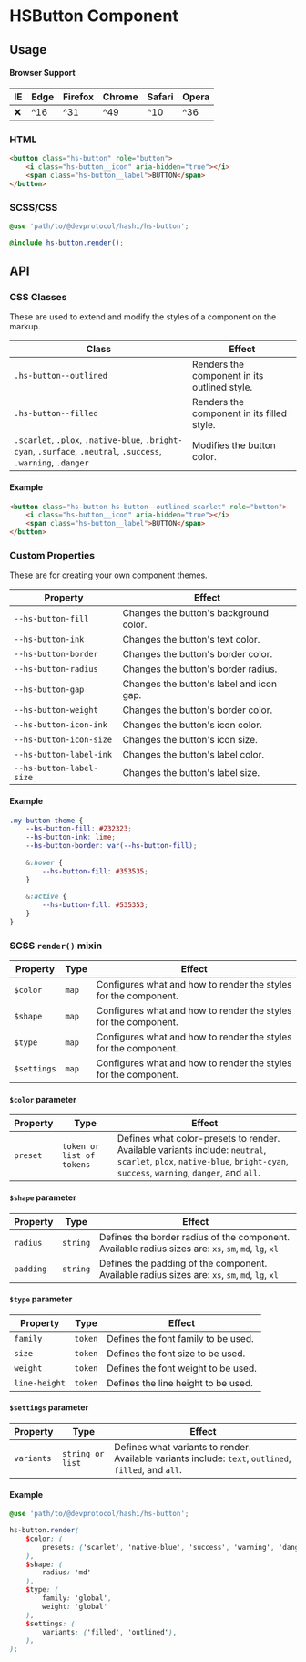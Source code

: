 # HSButton Component
## Usage
#### Browser Support
| IE | Edge | Firefox | Chrome | Safari | Opera |
|---|---|---|---|---|---|
| ❌ | ^16 | ^31 | ^49 | ^10 | ^36 |
### HTML
```html
<button class="hs-button" role="button">
    <i class="hs-button__icon" aria-hidden="true"></i>
    <span class="hs-button__label">BUTTON</span>
</button>
```

### SCSS/CSS
```scss
@use 'path/to/@devprotocol/hashi/hs-button';

@include hs-button.render();
```

## API
### CSS Classes
These are used to extend and modify the styles of a component on the markup.

| Class | Effect |
--- | ---
| `.hs-button--outlined` | Renders the component in its outlined style. |
| `.hs-button--filled` | Renders the component in its filled style. |
| `.scarlet`, `.plox`, `.native-blue`, `.bright-cyan`, `.surface`, `.neutral`, `.success`, `.warning`, `.danger` | Modifies the button color. |

#### Example
```html
<button class="hs-button hs-button--outlined scarlet" role="button">
    <i class="hs-button__icon" aria-hidden="true"></i>
    <span class="hs-button__label">BUTTON</span>
</button>
```

### Custom Properties
These are for creating your own component themes.

| Property | Effect |
|---|---|
| `--hs-button-fill` | Changes the button's background color. |
| `--hs-button-ink` | Changes the button's text color. |
| `--hs-button-border` | Changes the button's border color. |
| `--hs-button-radius` | Changes the button's border radius. |
| `--hs-button-gap` | Changes the button's label and icon gap. |
| `--hs-button-weight` | Changes the button's border color. |
| `--hs-button-icon-ink` | Changes the button's icon color. |
| `--hs-button-icon-size` | Changes the button's icon size. |
| `--hs-button-label-ink` | Changes the button's label color. |
| `--hs-button-label-size` | Changes the button's label size. |

#### Example
```scss
.my-button-theme {
    --hs-button-fill: #232323;
    --hs-button-ink: lime;
    --hs-button-border: var(--hs-button-fill);
    
    &:hover {
        --hs-button-fill: #353535;
    }
    
    &:active {
        --hs-button-fill: #535353;
    }
}
```
### SCSS `render()` mixin
| Property | Type | Effect |
|---|---|---|
| `$color` | `map` | Configures what and how to render the styles for the component. |
| `$shape` | `map` | Configures what and how to render the styles for the component. |
| `$type` | `map` | Configures what and how to render the styles for the component. |
| `$settings` | `map` | Configures what and how to render the styles for the component. |

#### `$color` parameter
| Property | Type | Effect |
|---|---|---|
| `preset` | `token or list of tokens` | Defines what color-presets to render. Available variants include: `neutral`, `scarlet`, `plox`, `native-blue`, `bright-cyan`, `success`, `warning`, `danger`, and `all`. |

#### `$shape` parameter
| Property | Type | Effect |
|---|---|---|
| `radius` | `string` | Defines the border radius of the component. Available radius sizes are: `xs`, `sm`, `md`, `lg`, `xl` |
| `padding` | `string` | Defines the padding of the component. Available radius sizes are: `xs`, `sm`, `md`, `lg`, `xl` |

#### `$type` parameter
| Property | Type | Effect |
|---|---|---|
| `family` | `token` | Defines the font family to be used. |
| `size` | `token` | Defines the font size to be used. |
| `weight` | `token` | Defines the font weight to be used. |
| `line-height` | `token` | Defines the line height to be used. |

#### `$settings` parameter
| Property | Type | Effect |
|---|---|---|
| `variants` | `string or list` | Defines what variants to render. Available variants include: `text`, `outlined`, `filled`, and `all`. |

#### Example
```scss
@use 'path/to/@devprotocol/hashi/hs-button';

hs-button.render(
    $color: (
        presets: ('scarlet', 'native-blue', 'success', 'warning', 'danger'),
    ),
    $shape: (
        radius: 'md'
    ),
    $type: (
        family: 'global',
        weight: 'global'
    ),
    $settings: (
        variants: ('filled', 'outlined'),
    ),
);
```